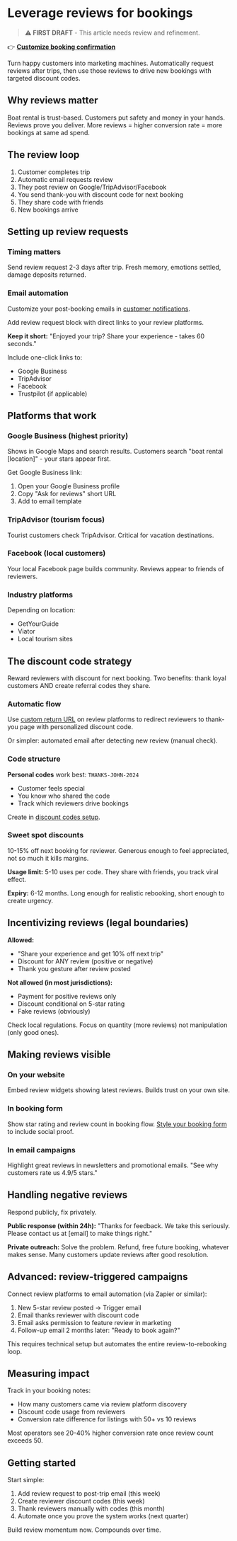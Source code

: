 # Leverage reviews for bookings

> **⚠️ FIRST DRAFT** - This article needs review and refinement.

👉 **[Customize booking confirmation](https://dashboard.letsbook.app/settings/rental-setups/booking-confirmation)**

Turn happy customers into marketing machines. Automatically request reviews after trips, then use those reviews to drive new bookings with targeted discount codes.

## Why reviews matter

Boat rental is trust-based. Customers put safety and money in your hands. Reviews prove you deliver. More reviews = higher conversion rate = more bookings at same ad spend.

## The review loop

1. Customer completes trip
2. Automatic email requests review
3. They post review on Google/TripAdvisor/Facebook
4. You send thank-you with discount code for next booking
5. They share code with friends
6. New bookings arrive

## Setting up review requests

### Timing matters

Send review request 2-3 days after trip. Fresh memory, emotions settled, damage deposits returned.

### Email automation

Customize your post-booking emails in [customer notifications](/guides/settings/rental-setups/edit-customer-notifications).

Add review request block with direct links to your review platforms.

**Keep it short:**
"Enjoyed your trip? Share your experience - takes 60 seconds."

Include one-click links to:
- Google Business
- TripAdvisor
- Facebook
- Trustpilot (if applicable)

## Platforms that work

### Google Business (highest priority)
Shows in Google Maps and search results. Customers search "boat rental [location]" - your stars appear first.

Get Google Business link:
1. Open your Google Business profile
2. Copy "Ask for reviews" short URL
3. Add to email template

### TripAdvisor (tourism focus)
Tourist customers check TripAdvisor. Critical for vacation destinations.

### Facebook (local customers)
Your local Facebook page builds community. Reviews appear to friends of reviewers.

### Industry platforms
Depending on location:
- GetYourGuide
- Viator  
- Local tourism sites

## The discount code strategy

Reward reviewers with discount for next booking. Two benefits: thank loyal customers AND create referral codes they share.

### Automatic flow

Use [custom return URL](/guides/dive-deeper/custom-return-url) on review platforms to redirect reviewers to thank-you page with personalized discount code.

Or simpler: automated email after detecting new review (manual check).

### Code structure

**Personal codes** work best: `THANKS-JOHN-2024`
- Customer feels special
- You know who shared the code
- Track which reviewers drive bookings

Create in [discount codes setup](/guides/extra-revenue/discount-codes-and-coupon-setup).

### Sweet spot discounts

10-15% off next booking for reviewer. Generous enough to feel appreciated, not so much it kills margins.

**Usage limit:** 5-10 uses per code. They share with friends, you track viral effect.

**Expiry:** 6-12 months. Long enough for realistic rebooking, short enough to create urgency.

## Incentivizing reviews (legal boundaries)

**Allowed:**
- "Share your experience and get 10% off next trip"
- Discount for ANY review (positive or negative)
- Thank you gesture after review posted

**Not allowed (in most jurisdictions):**
- Payment for positive reviews only
- Discount conditional on 5-star rating
- Fake reviews (obviously)

Check local regulations. Focus on quantity (more reviews) not manipulation (only good ones).

## Making reviews visible

### On your website
Embed review widgets showing latest reviews. Builds trust on your own site.

### In booking form
Show star rating and review count in booking flow. [Style your booking form](/guides/settings/booking-form/match-branding) to include social proof.

### In email campaigns
Highlight great reviews in newsletters and promotional emails. "See why customers rate us 4.9/5 stars."

## Handling negative reviews

Respond publicly, fix privately.

**Public response (within 24h):**
"Thanks for feedback. We take this seriously. Please contact us at [email] to make things right."

**Private outreach:**
Solve the problem. Refund, free future booking, whatever makes sense. Many customers update reviews after good resolution.

## Advanced: review-triggered campaigns

Connect review platforms to email automation (via Zapier or similar):

1. New 5-star review posted → Trigger email
2. Email thanks reviewer with discount code
3. Email asks permission to feature review in marketing
4. Follow-up email 2 months later: "Ready to book again?"

This requires technical setup but automates the entire review-to-rebooking loop.

## Measuring impact

Track in your booking notes:
- How many customers came via review platform discovery
- Discount code usage from reviewers
- Conversion rate difference for listings with 50+ vs 10 reviews

Most operators see 20-40% higher conversion rate once review count exceeds 50.

## Getting started

Start simple:
1. Add review request to post-trip email (this week)
2. Create reviewer discount codes (this week)  
3. Thank reviewers manually with codes (this month)
4. Automate once you prove the system works (next quarter)

Build review momentum now. Compounds over time.
